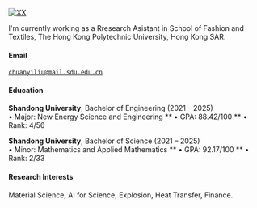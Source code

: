 [![XX](https://img.shields.io/badge/XX-github-blue?logo=github)](https://github.com/XX)

I'm currently working as a Rresearch Asistant in School of Fashion and Textiles, The Hong Kong Polytechnic University, Hong Kong SAR.

#### Email  
<code>chuanyiliu@mail.sdu.edu.cn</code>  


#### Education  
**Shandong University**, Bachelor of Engineering (2021 – 2025)  
• Major: New Energy Science and Engineering
** 
• GPA: 88.42/100 
** 
• Rank: 4/56

**Shandong University**, Bachelor of Science (2021 – 2025)  
• Minor: Mathematics and Applied Mathematics
** 
• GPA: 92.17/100 
** 
• Rank: 2/33 

#### Research Interests  
Material Science, AI for Science, Explosion, Heat Transfer, Finance.